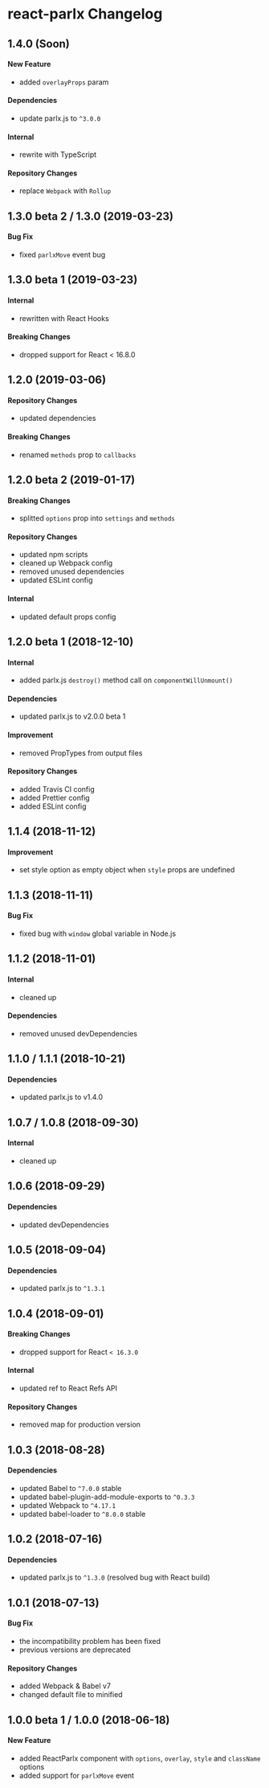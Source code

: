 # react-parlx Changelog

## 1.4.0 (Soon)

#### New Feature

- added `overlayProps` param

#### Dependencies

- update parlx.js to `^3.0.0`

#### Internal

- rewrite with TypeScript

#### Repository Changes

- replace `Webpack` with `Rollup`

## 1.3.0 beta 2 / 1.3.0 (2019-03-23)

#### Bug Fix

- fixed `parlxMove` event bug

## 1.3.0 beta 1 (2019-03-23)

#### Internal

- rewritten with React Hooks

#### Breaking Changes

- dropped support for React < 16.8.0

## 1.2.0 (2019-03-06)

#### Repository Changes

- updated dependencies

#### Breaking Changes

- renamed `methods` prop to `callbacks`

## 1.2.0 beta 2 (2019-01-17)

#### Breaking Changes

- splitted `options` prop into `settings` and `methods`

#### Repository Changes

- updated npm scripts
- cleaned up Webpack config
- removed unused dependencies
- updated ESLint config

#### Internal

- updated default props config

## 1.2.0 beta 1 (2018-12-10)

#### Internal

- added parlx.js `destroy()` method call on `componentWillUnmount()`

#### Dependencies

- updated parlx.js to v2.0.0 beta 1

#### Improvement

- removed PropTypes from output files

#### Repository Changes

- added Travis CI config
- added Prettier config
- added ESLint config

## 1.1.4 (2018-11-12)

#### Improvement

- set style option as empty object when `style` props are undefined

## 1.1.3 (2018-11-11)

#### Bug Fix

- fixed bug with `window` global variable in Node.js

## 1.1.2 (2018-11-01)

#### Internal

- cleaned up

#### Dependencies

- removed unused devDependencies

## 1.1.0 / 1.1.1 (2018-10-21)

#### Dependencies

- updated parlx.js to v1.4.0

## 1.0.7 / 1.0.8 (2018-09-30)

#### Internal

- cleaned up

## 1.0.6 (2018-09-29)

#### Dependencies

- updated devDependencies

## 1.0.5 (2018-09-04)

#### Dependencies

- updated parlx.js to `^1.3.1`

## 1.0.4 (2018-09-01)

#### Breaking Changes

- dropped support for React `< 16.3.0`

#### Internal

- updated ref to React Refs API

#### Repository Changes

- removed map for production version

## 1.0.3 (2018-08-28)

#### Dependencies

- updated Babel to `^7.0.0` stable
- updated babel-plugin-add-module-exports to `^0.3.3`
- updated Webpack to `^4.17.1`
- updated babel-loader to `^8.0.0` stable

## 1.0.2 (2018-07-16)

#### Dependencies

- updated parlx.js to `^1.3.0` (resolved bug with React build)

## 1.0.1 (2018-07-13)

#### Bug Fix

- the incompatibility problem has been fixed
- previous versions are deprecated

#### Repository Changes

- added Webpack & Babel v7
- changed default file to minified

## 1.0.0 beta 1 / 1.0.0 (2018-06-18)

#### New Feature

- added ReactParlx component with `options`, `overlay`, `style` and `className` options
- added support for `parlxMove` event
